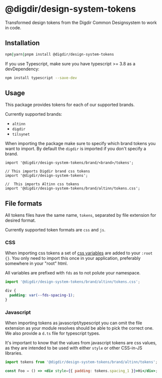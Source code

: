 # @digdir/design-system-tokens

Transformed design tokens from the Digdir Common Designsystem to work in code.

## Installation

```sh
npm|yarn|pnpm install @digdir/design-system-tokens
```

If you use Typescript, make sure you have typescript >= 3.8 as a devDependency:

```sh
npm install typescript --save-dev
```

## Usage

This package provides tokens for each of our supported brands.

Currently supported brands:

- `altinn`
- `digdir`
- `tilsynet`

When importing the package make sure to specify which brand tokens you want to import. By default the `digdir` is imported if you don't specify a brand.

```tsx
import '@digdir/design-system-tokens/brand/<brand>/tokens';

// This imports Digdir brand css tokens
import '@digdir/design-system-tokens';

//  This imports Altinn css tokens
import '@digdir/design-system-tokens/brand/altinn/tokens.css';
```

## File formats

All tokens files have the same name, `tokens`, separated by file extension for desired format.

Currently supported token formats are `css` and `js`.

### CSS

When importing css tokens a set of [css variables](https://developer.mozilla.org/en-US/docs/Web/CSS/Using_CSS_custom_properties) are added to your `:root {}`.
You only need to import this once in your application, preferably somewhere in your "root" html.

All variables are prefixed with `fds` as to not polute your namespace.

```js
import '@digdir/design-system-tokens/brand/altinn/tokens.css';
```

```css
div {
  padding: var(--fds-spacing-1);
}
```

### Javascript

When importing tokens as javascript/typescript you can omit the file extension as your module resolves should be able to pick the correct one. We also provide a `d.ts` file for typescript types.

It's important to know that the values from javascript tokens are css values, as they are intended to be used with either `style` or other CSS-in-JS libraries.

```jsx
import tokens from '@digdir/design-system-tokens/brand/altinn/tokens';

const Foo = () => <div style={{ padding: tokens.spacing_1 }}>Hi</div>;
```
